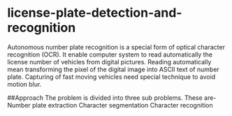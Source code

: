 # license-plate-detection-and-recognition
Autonomous number plate recognition is a special form of optical character recognition (OCR).
It enable computer system to read automatically the license number of vehicles from digital pictures.
Reading automatically mean transforming the pixel of the digital  image into ASCII text of number plate.
Capturing of fast moving vehicles need special technique to avoid motion blur.

##Approach
The problem is divided into three sub problems. These are-
Number plate extraction 
Character segmentation 
Character recognition 



